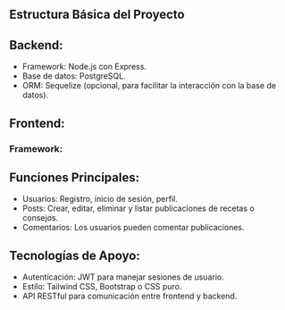 ## Estructura Básica del Proyecto

## Backend:
- Framework: Node.js con Express.
- Base de datos: PostgreSQL.
- ORM: Sequelize (opcional, para facilitar la interacción con la base de datos).

## Frontend:
### Framework: 

## Funciones Principales:
- Usuarios: Registro, inicio de sesión, perfil.
- Posts: Crear, editar, eliminar y listar publicaciones de recetas o consejos.
- Comentarios: Los usuarios pueden comentar publicaciones.

## Tecnologías de Apoyo:
- Autenticación: JWT para manejar sesiones de usuario.
- Estilo: Tailwind CSS, Bootstrap o CSS puro.
- API RESTful para comunicación entre frontend y backend.